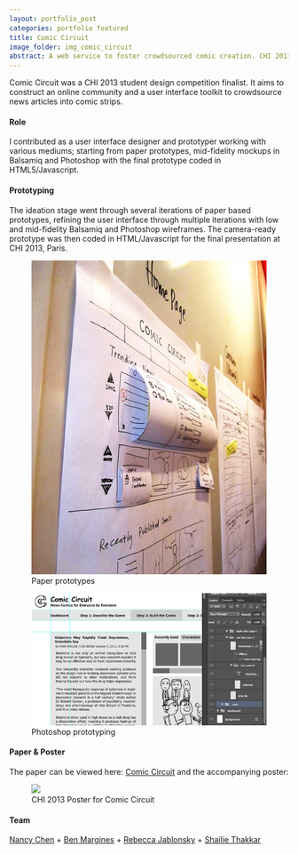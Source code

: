 ```yaml
---
layout: portfolio_post
categories: portfolio featured
title: Comic Circuit
image_folder: img_comic_circuit
abstract: A web service to foster crowdsourced comic creation. CHI 2013 design competition finalist.
---
```


Comic Circuit was a CHI 2013 student design competition finalist. It aims to construct an online community and a user interface toolkit to crowdsource news articles into comic strips.

<h4>Role</h4>

I contributed as a user interface designer and prototyper working with various mediums; starting from paper prototypes, mid-fidelity mockups in Balsamiq and Photoshop with the final prototype coded in HTML5/Javascript.

<h4>Prototyping</h4>

The ideation stage went through several iterations of paper based prototypes, refining the user interface through multiple iterations with low and mid-fidelity Balsamiq and Photoshop wireframes. The camera-ready prototype was then coded in HTML/Javascript for the final presentation at CHI 2013, Paris.

<figure class="post-image">
	<img src="/img/img_comic_circuit/paper_prototypes.jpg"></img>
	<figcaption>Paper prototypes</figcaption>
</figure>

<figure class="post-image">
	<img src="/img/img_comic_circuit/photoshop_prototype.png"></img>
	<figcaption>Photoshop prototyping</figcaption>
</figure>

<h4>Paper & Poster</h4>

The paper can be viewed here: <a href="/res/res_comic_circuit/comic_circuit_chi2013.pdf">Comic Circuit</a> and the accompanying poster:

<figure class="post-image">
	<img src="/img/img_comic_circuit/comic_circuit_poster.png"></img>
	<figcaption>CHI 2013 Poster for Comic Circuit</figcaption>
</figure>

<h4>Team</h4>

[Nancy Chen](http://binxed.com) + [Ben Margines](http://www.benmargines.com/) + [Rebecca Jablonsky](http://rebeccajablonsky.com/) + [Shailie Thakkar](http://www.linkedin.com/pub/shailie-thakkar/24/b31/500)
